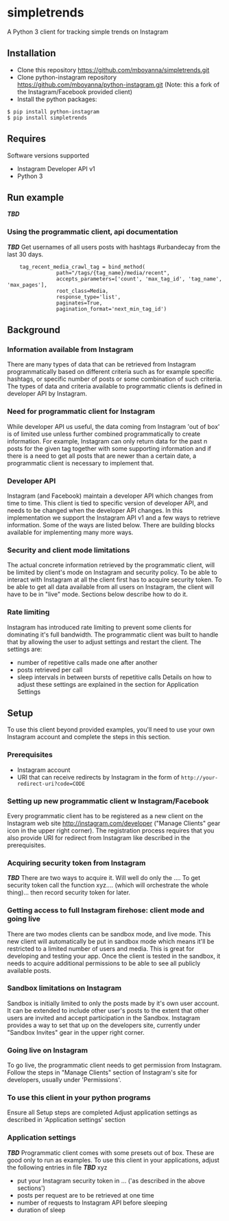 # simpletrends

A Python 3 client for tracking simple trends on Instagram

Installation
---
* Clone this repository https://github.com/mboyanna/simpletrends.git
* Clone python-instagram repository https://github.com/mboyanna/python-instagram.git (Note: this a fork of the Instagram/Facebook provided client)
* Install the python packages:
```
$ pip install python-instagram
$ pip install simpletrends 
```

Requires
---
Software versions supported
* Instagram Developer API v1
* Python 3


Run example
-----
***TBD***


### Using the programmatic client, api documentation

***TBD***
Get usernames of all users posts with hashtags #urbandecay from the last 30 days. 
```
    tag_recent_media_crawl_tag = bind_method(
                path="/tags/{tag_name}/media/recent",
                accepts_parameters=['count', 'max_tag_id', 'tag_name', 'max_pages'],
                root_class=Media,
                response_type='list',
                paginates=True,
                pagination_format='next_min_tag_id')
```


Background
-----

### Information available from Instagram
There are many types of data that can be retrieved from Instagram programmatically based on different criteria such as for example specific hashtags, or specific number of posts or some combination of such criteria. The types of data and criteria available to programmatic clients is defined in developer API by Instagram. 

### Need for programmatic client for Instagram
While developer API us useful, the data coming from Instagram 'out of box' is of limited use unless further combined programmatically to create information. For example, Instagram can only return data for the past n posts for the given tag together with some supporting information and if there is a need to get all posts that are newer than a certain date, a programmatic client is necessary to implement that. 

### Developer API
Instagram (and Facebook) maintain a developer API which changes from time to time. This client is tied to specific version of developer API, and needs to be changed when the developer API changes. In this implementation we support the Instagram API v1 and a few ways to retrieve information. Some of the ways are listed below. There are building blocks available for implementing many more ways.

### Security and client mode limitations
The actual concrete information retrieved by the programmatic client, will be limited by client's mode on Instagram and security policy. To be able to interact with Instagram at all the client first has to acquire security token. To be able to get all data available from all users on Instagram, the client will have to be in "live" mode.  Sections below describe how to do it.

### Rate limiting
Instagram has introduced rate limiting to prevent some clients for dominating it's full bandwidth. The programmatic client was built to handle that by allowing the user to adjust settings and restart the  client. The settings are:
* number of repetitive calls made one after another
* posts retrieved per call 
* sleep intervals in between bursts of repetitive calls
Details on how to adjust these settings are explained in the section for Application Settings

Setup 
-----

To use this client beyond provided examples, you'll need to use your own Instagram account and complete the steps in this section. 

### Prerequisites
* Instagram account
* URI that can receive redirects by Instagram in the form of ```http://your-redirect-uri?code=CODE```

### Setting up new programmatic client w Instagram/Facebook
Every programmatic client has to be registered as a new client on the Instagram web site http://instagram.com/developer ("Manage Clients" gear icon in the upper right corner). The registration process requires that you also provide URI for redirect from Instagram like described in the prerequisites.

### Acquiring security token from Instagram
***TBD*** There are two ways to acquire it. Will well do only the ....
To get security token call the function xyz.... (which will orchestrate the whole thing)... then record security token for later.

### Getting access to full Instagram firehose: client mode and going live
There are two modes clients can be sandbox mode, and live mode. This new client will automatically be put in sandbox mode which means it'll be restricted to a limited number of users and media. This is great for developing and testing your app. 
Once the client is tested in the sandbox, it needs to acquire additional permissions to be able to see all publicly available posts. 

### Sandbox limitations on Instagram
Sandbox is initially limited to only the posts made by it's own user account. It can be extended to include other user's posts to the extent that other users are invited and accept participation in the Sandbox. Instagram provides a way to set that up on the developers site, currently under "Sandbox Invites" gear in the upper right corner.

### Going live on Instagram
To go live, the programmatic client needs to get permission from Instagram. Follow the steps in "Manage Clients" section of Instagram's site for developers, usually under 'Permissions'. 

### To use this client in your python programs
Ensure all Setup steps are completed
Adjust application settings as described in 'Application settings' section

### Application settings
***TBD***
Programmatic client comes with some presets out of box. These are good only to run as examples. To use this client in your applications, adjust the following entries in file ***TBD*** xyz 
- put your Instagram security token in ... ('as described in the above sections')
- posts per request are to be retrieved at one time
- number of requests to Instagram API before sleeping 
- duration of sleep 


